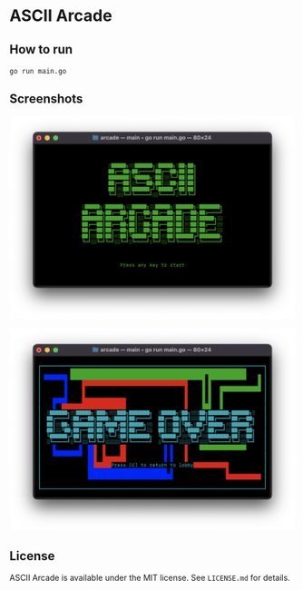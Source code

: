 # ASCII Arcade

## How to run

```
go run main.go
```

## Screenshots

![](/images/splash.png)

![](/images/game_over.png)

## License

ASCII Arcade is available under the MIT license. See `LICENSE.md` for details.

